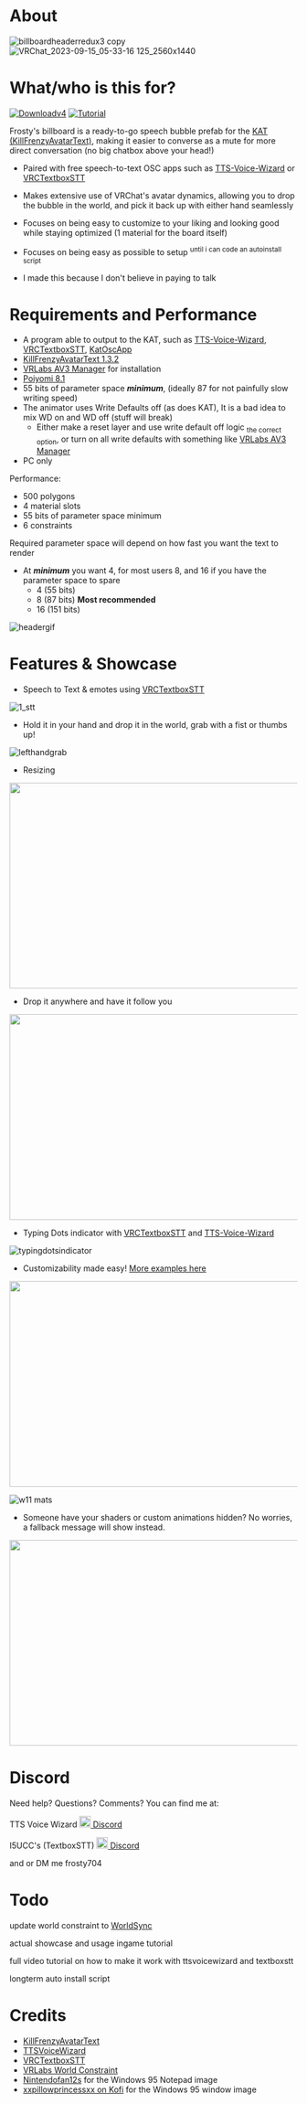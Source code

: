 # About
![billboardheaderredux3 copy](https://github.com/Frosty704/Billboard/assets/36753686/fe102ccf-64d5-4490-9ac5-c187cad653cf)
![VRChat_2023-09-15_05-33-16 125_2560x1440](https://github.com/Frosty704/Billboard/assets/36753686/f083a185-4c65-4800-8cd6-19efa9fd50b4)


# What/who is this for?
[![Downloadv4](https://img.shields.io/badge/DOWNLOAD-Billboard_V4-brightgreen)](https://github.com/Frosty704/Billboard/releases/download/main-v4/Frosty.Billboard.V4_Release3.unitypackage)
[![Tutorial](https://img.shields.io/badge/-Installation%20Tutorial%20Video-blue)](https://www.youtube.com/watch?v=ydBXFQ7-eQU)

Frosty's billboard is a ready-to-go speech bubble prefab for the [KAT (KillFrenzyAvatarText)](https://github.com/killfrenzy96/KillFrenzyAvatarText), making it easier to converse as a mute for more direct conversation (no big chatbox above your head!)

- Paired with free speech-to-text OSC apps such as [TTS-Voice-Wizard](https://github.com/VRCWizard/TTS-Voice-Wizard) or [VRCTextboxSTT](https://github.com/I5UCC/VRCTextboxSTT)

- Makes extensive use of VRChat's avatar dynamics, allowing you to drop the bubble in the world, and pick it back up with either hand seamlessly

- Focuses on being easy to customize to your liking and looking good while staying optimized (1 material for the board itself)

- Focuses on being easy as possible to setup <sup>until i can code an autoinstall script</sup>

- I made this because I don't believe in paying to talk

# Requirements and Performance
- A program able to output to the KAT, such as [TTS-Voice-Wizard](https://github.com/VRCWizard/TTS-Voice-Wizard), [VRCTextboxSTT](https://github.com/I5UCC/VRCTextboxSTT), [KatOscApp](https://github.com/killfrenzy96/KatOscApp/releases)
- [KillFrenzyAvatarText 1.3.2](https://github.com/killfrenzy96/KillFrenzyAvatarText/releases/tag/1.3.2)
- [VRLabs AV3 Manager](https://github.com/VRLabs/Avatars-3.0-Manager/releases/) for installation
- [Poiyomi 8.1](https://github.com/poiyomi/PoiyomiToonShader/releases) 
- 55 bits of parameter space _**minimum**_, (ideally 87 for not painfully slow writing speed)
- The animator uses Write Defaults off (as does KAT), It is a bad idea to mix WD on and WD off (stuff will break)
  - Either make a reset layer and use write default off logic <sub>the correct option</sub>, or turn on all write defaults with something like [VRLabs AV3 Manager](https://github.com/VRLabs/Avatars-3.0-Manager)
- PC only

Performance:
- 500 polygons
- 4 material slots
- 55 bits of parameter space minimum
- 6 constraints

Required parameter space will depend on how fast you want the text to render
- At _**minimum**_ you want 4, for most users 8, and 16 if you have the parameter space to spare
  - 4 (55 bits) 
  - 8 (87 bits) **Most recommended**
  - 16 (151 bits)

![headergif](https://user-images.githubusercontent.com/36753686/236354169-58335675-8ccc-4672-805b-977ed39163c5.gif)


# Features & Showcase

- Speech to Text & emotes using [VRCTextboxSTT](https://github.com/I5UCC/VRCTextboxSTT)

![1_stt](https://user-images.githubusercontent.com/36753686/223066845-2eddf954-c953-4dd4-816c-e0fbb5684ec0.gif)


- Hold it in your hand and drop it in the world, grab with a fist or thumbs up!

![lefthandgrab](https://user-images.githubusercontent.com/36753686/236354267-9cea9674-2851-42f4-b93f-885036ac58a5.gif)

- Resizing
<img src="https://user-images.githubusercontent.com/36753686/216971720-44d1eed9-4c7f-467c-b0b8-2ba693de8cee.gif" width="640" height="360">

- Drop it anywhere and have it follow you
<img src="https://user-images.githubusercontent.com/36753686/216971704-204f0a05-6ced-48b5-84be-612ec9d53a53.gif" width="640" height="360">
 
- Typing Dots indicator with [VRCTextboxSTT](https://github.com/I5UCC/VRCTextboxSTT) and [TTS-Voice-Wizard](https://github.com/VRCWizard/TTS-Voice-Wizard)

![typingdotsindicator](https://user-images.githubusercontent.com/36753686/236354712-a617f28c-75c1-4591-86de-860f6feb9fcc.gif)

 - Customizability made easy! [More examples here](https://github.com/Frosty704/Billboard/wiki/1.-Home-%7C-Showcase)
<img src="https://user-images.githubusercontent.com/36753686/216710639-160766ef-c096-4c22-9faf-93d7e5dc267c.gif" width="640" height="360">

![w11 mats](https://user-images.githubusercontent.com/36753686/236354192-58036f1f-5e04-4ee3-891c-3e78bd6fae45.gif)

 - Someone have your shaders or custom animations hidden? No worries, a fallback message will show instead. 

<img src="https://user-images.githubusercontent.com/36753686/215548765-3c273230-9181-45dd-bf76-51d7d3952314.png" width="640" height="360">

# Discord
Need help? Questions? Comments? You can find me at:

TTS Voice Wizard [<img src="https://assets-global.website-files.com/6257adef93867e50d84d30e2/636e0a6ca814282eca7172c6_icon_clyde_white_RGB.svg"  width="20" height="20"> Discord](https://discord.gg/8ttJKtQaMc)

I5UCC's (TextboxSTT) [<img src="https://assets-global.website-files.com/6257adef93867e50d84d30e2/636e0a6ca814282eca7172c6_icon_clyde_white_RGB.svg"  width="20" height="20"> Discord](https://discord.gg/rqcWHje3hn) 

and or DM me frosty704

# Todo
update world constraint to [WorldSync](https://github.com/JuzoVR/WorldSync)

actual showcase and usage ingame tutorial

full video tutorial on how to make it work with ttsvoicewizard and textboxstt

longterm auto install script

# Credits
- [KillFrenzyAvatarText](https://github.com/killfrenzy96/KillFrenzyAvatarText)
- [TTSVoiceWizard](https://github.com/VRCWizard/TTS-Voice-Wizard)
- [VRCTextboxSTT](https://github.com/I5UCC/VRCTextboxSTT)
- [VRLabs World Constraint](https://github.com/VRLabs/World-Constraint)
- [Nintendofan12s](https://www.fanpop.com/clubs/nintendofan12s-fun-stuff/images/37299069/title/windows-95-notepad-photo) for the Windows 95 Notepad image
- [xxpillowprincessxx on Kofi](https://ko-fi.com/post/Windows-95-themed-border-for-webcamwindow-D1D83F6MR) for the Windows 95 window image

